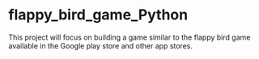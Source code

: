 # flappy_bird_game_Python
This project will focus on building a game similar to the flappy bird game available in the Google play store and other app stores.
